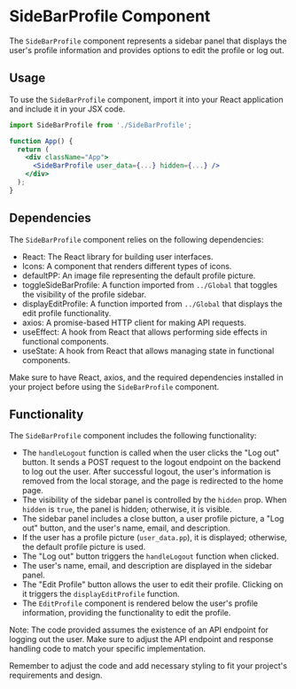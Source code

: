 # SideBarProfile Component

The `SideBarProfile` component represents a sidebar panel that displays the user's profile information and provides options to edit the profile or log out.

## Usage

To use the `SideBarProfile` component, import it into your React application and include it in your JSX code.

```jsx
import SideBarProfile from './SideBarProfile';

function App() {
  return (
    <div className="App">
      <SideBarProfile user_data={...} hidden={...} />
    </div>
  );
}
```

## Dependencies

The `SideBarProfile` component relies on the following dependencies:

- React: The React library for building user interfaces.
- Icons: A component that renders different types of icons.
- defaultPP: An image file representing the default profile picture.
- toggleSideBarProfile: A function imported from `../Global` that toggles the visibility of the profile sidebar.
- displayEditProfile: A function imported from `../Global` that displays the edit profile functionality.
- axios: A promise-based HTTP client for making API requests.
- useEffect: A hook from React that allows performing side effects in functional components.
- useState: A hook from React that allows managing state in functional components.

Make sure to have React, axios, and the required dependencies installed in your project before using the `SideBarProfile` component.

## Functionality

The `SideBarProfile` component includes the following functionality:

- The `handleLogout` function is called when the user clicks the "Log out" button. It sends a POST request to the logout endpoint on the backend to log out the user. After successful logout, the user's information is removed from the local storage, and the page is redirected to the home page.
- The visibility of the sidebar panel is controlled by the `hidden` prop. When `hidden` is `true`, the panel is hidden; otherwise, it is visible.
- The sidebar panel includes a close button, a user profile picture, a "Log out" button, and the user's name, email, and description.
- If the user has a profile picture (`user_data.pp`), it is displayed; otherwise, the default profile picture is used.
- The "Log out" button triggers the `handleLogout` function when clicked.
- The user's name, email, and description are displayed in the sidebar panel.
- The "Edit Profile" button allows the user to edit their profile. Clicking on it triggers the `displayEditProfile` function.
- The `EditProfile` component is rendered below the user's profile information, providing the functionality to edit the profile.

Note: The code provided assumes the existence of an API endpoint for logging out the user. Make sure to adjust the API endpoint and response handling code to match your specific implementation.

Remember to adjust the code and add necessary styling to fit your project's requirements and design.
